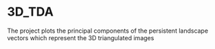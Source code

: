 # 3D_TDA
The project plots the principal components of the persistent landscape vectors which represent the 3D triangulated images
